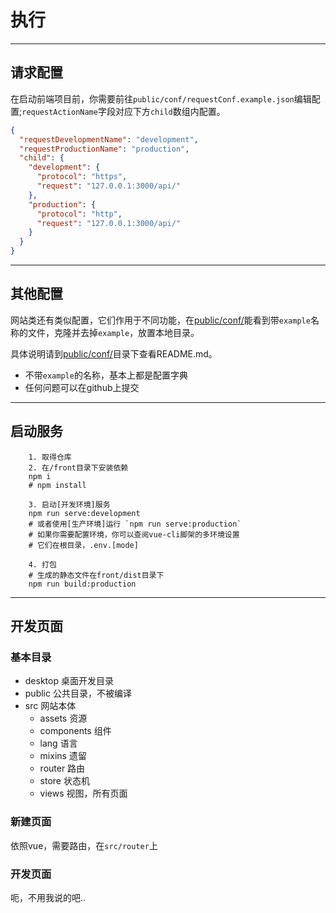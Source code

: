 # 执行

----

## 请求配置
在启动前端项目前，你需要前往`public/conf/requestConf.example.json`编辑配置;`requestActionName`字段对应下方`child`数组内配置。

```json
{
  "requestDevelopmentName": "development",
  "requestProductionName": "production",
  "child": {
    "development": {
      "protocol": "https",
      "request": "127.0.0.1:3000/api/"
    },
    "production": {
      "protocol": "http",
      "request": "127.0.0.1:3000/api/"
    }
  }
}
```

----

## 其他配置

网站类还有类似配置，它们作用于不同功能，在[public/conf/](public/conf/)能看到带`example`名称的文件，克隆并去掉`example`，放置本地目录。

具体说明请到[public/conf/](public/conf/)目录下查看README.md。

* 不带`example`的名称，基本上都是配置字典
* 任何问题可以在github上提交

----

## 启动服务

```
    1. 取得仓库
    2. 在/front目录下安装依赖
    npm i
    # npm install

    3. 启动[开发环境]服务
    npm run serve:development
    # 或者使用[生产环境]运行 `npm run serve:production`
    # 如果你需要配置环境，你可以查阅vue-cli脚架的多环境设置
    # 它们在根目录，.env.[mode]
    
    4. 打包
    # 生成的静态文件在front/dist目录下
    npm run build:production
```

----

## 开发页面

### 基本目录
* desktop 桌面开发目录
* public 公共目录，不被编译
* src 网站本体
  * assets 资源
  * components 组件
  * lang 语言
  * mixins 遗留
  * router 路由
  * store 状态机
  * views 视图，所有页面

### 新建页面
依照vue，需要路由，在`src/router`上

### 开发页面

呃，不用我说的吧..